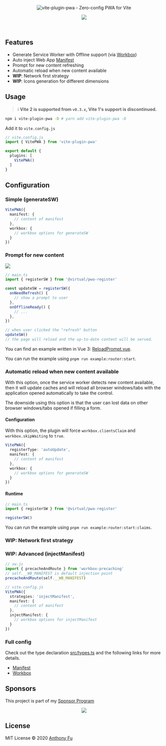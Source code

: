 <p align='center'>
<img src='https://repository-images.githubusercontent.com/290129345/d4bfc300-1866-11eb-8602-e672c9dd0e7d' alt="vite-plugin-pwa - Zero-config PWA for Vite">
</p>

<p align='center'>
<a href='https://www.npmjs.com/package/vite-plugin-pwa'>
<img src='https://img.shields.io/npm/v/vite-plugin-pwa?color=33A6B8&label='>
</a>
</p>

<br>

## Features

- Generate Service Worker with Offline support (via [Workbox](https://developers.google.com/web/tools/workbox))
- Auto inject Web App [Manifest](https://developer.mozilla.org/en-US/docs/Web/Manifest)
- Prompt for new content refreshing 
- Automatic reload when new content available 
- **WIP**: Network first strategy
- **WIP**: Icons generation for different dimensions

## Usage

> ℹ️ **Vite 2 is supported from `v0.3.x`, Vite 1's support is discontinued.**

```bash
npm i vite-plugin-pwa -D # yarn add vite-plugin-pwa -D
```

Add it to `vite.config.js`

```ts
// vite.config.js
import { VitePWA } from 'vite-plugin-pwa'

export default {
  plugins: [
    VitePWA()
  ]
}
```

## Configuration

### Simple (generateSW)

```ts
VitePWA({
  manifest: {
    // content of manifest
  },
  workbox: {
    // workbox options for generateSW
  }
})
```

### Prompt for new content 

![](https://user-images.githubusercontent.com/11247099/110332062-d726fa80-805a-11eb-92f4-771499241350.png)

```ts
// main.ts
import { registerSW } from '@virtual/pwa-register'

const updateSW = registerSW({
  onNeedRefresh() {
    // show a prompt to user
  },
  onOfflineReady() {
    // ...
  },
})
```

```ts
// when user clicked the "refresh" button
updateSW()
// the page will reload and the up-to-date content will be served.
```

You can find an example written in Vue 3: [ReloadPrompt.vue](./example/src/ReloadPrompt.vue).

You can run the example using `pnpm run example:router:start`.

### Automatic reload when new content available

With this option, once the service worker detects new content available, then it will update caches and 
will reload all browser windows/tabs with the application opened automatically to take the control.

The downside using this option is that the user can lost data on other browser windows/tabs opened if filling a form.

#### Configuration

With this option, the plugin will force `workbox.clientsClaim` and `workbox.skipWaiting` to `true`.

```ts
VitePWA({
  registerType: 'autoUpdate',  
  manifest: {
    // content of manifest
  },
  workbox: {
    // workbox options for generateSW
  }
})
```

#### Runtime

```ts
// main.ts
import { registerSW } from '@virtual/pwa-register'

registerSW()
```

You can run the example using `pnpm run example:router:start:claims`.

### **WIP**: Network first strategy

### **WIP**: Advanced (injectManifest)

```js
// sw.js
import { precacheAndRoute } from 'workbox-precaching'
// self.__WB_MANIFEST is default injection point
precacheAndRoute(self.__WB_MANIFEST)
```

```ts
// vite.config.js
VitePWA({
  strategies: 'injectManifest',
  manifest: {
    // content of manifest
  },
  injectManifest: {
    // workbox options for injectManifest
  }
})
```

### Full config

Check out the type declaration [src/types.ts](./src/types.ts) and the following links for more details.

- [Manifest](https://developer.mozilla.org/en-US/docs/Web/Manifest)
- [Workbox](https://developers.google.com/web/tools/workbox)

## Sponsors

This project is part of my <a href='https://github.com/antfu-sponsors'>Sponsor Program</a>

<p align="center">
  <a href="https://cdn.jsdelivr.net/gh/antfu/static/sponsors.svg">
    <img src='https://cdn.jsdelivr.net/gh/antfu/static/sponsors.svg'/>
  </a>
</p>

## License

MIT License © 2020 [Anthony Fu](https://github.com/antfu)
